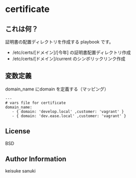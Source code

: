 certificate
=========

## これは何？

証明書の配置ディレクトリを作成する playbook です。

- /etc/certs/[ドメイン]/[今年] の証明書配置ディレクトリ作成
- /etc/certs/[ドメイン]/current のシンボリックリンク作成

## 変数定義

domain_name にdomain を定義する（マッピング）

```
---
# vars file for certificate
domain_name:
   - { domain: 'develop.local' ,customer: 'vagrant' }
   - { domain: 'dev.ease.local' ,customer: 'vagrant' }
```

License
-------

BSD

Author Information
------------------

keisuke sanuki
